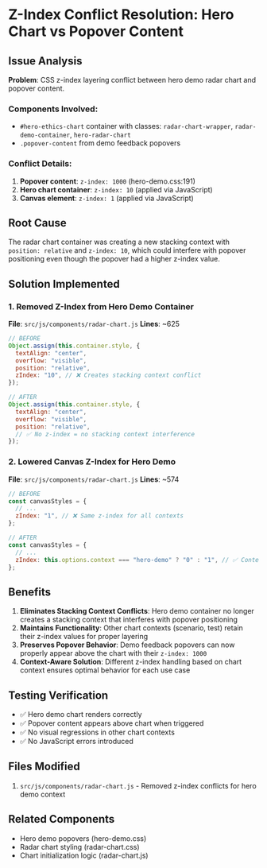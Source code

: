 # Z-Index Conflict Resolution: Hero Chart vs Popover Content

## Issue Analysis

**Problem**: CSS z-index layering conflict between hero demo radar chart and popover content.

### Components Involved:

- `#hero-ethics-chart` container with classes: `radar-chart-wrapper`, `radar-demo-container`, `hero-radar-chart`
- `.popover-content` from demo feedback popovers

### Conflict Details:

1. **Popover content**: `z-index: 1000` (hero-demo.css:191)
2. **Hero chart container**: `z-index: 10` (applied via JavaScript)
3. **Canvas element**: `z-index: 1` (applied via JavaScript)

## Root Cause

The radar chart container was creating a new stacking context with `position: relative` and `z-index: 10`, which could interfere with popover positioning even though the popover had a higher z-index value.

## Solution Implemented

### 1. Removed Z-Index from Hero Demo Container

**File**: `src/js/components/radar-chart.js`
**Lines**: ~625

```javascript
// BEFORE
Object.assign(this.container.style, {
  textAlign: "center",
  overflow: "visible",
  position: "relative",
  zIndex: "10", // ❌ Creates stacking context conflict
});

// AFTER
Object.assign(this.container.style, {
  textAlign: "center",
  overflow: "visible",
  position: "relative",
  // ✅ No z-index = no stacking context interference
});
```

### 2. Lowered Canvas Z-Index for Hero Demo

**File**: `src/js/components/radar-chart.js`
**Lines**: ~574

```javascript
// BEFORE
const canvasStyles = {
  // ...
  zIndex: "1", // ❌ Same z-index for all contexts
};

// AFTER
const canvasStyles = {
  // ...
  zIndex: this.options.context === "hero-demo" ? "0" : "1", // ✅ Context-aware z-index
};
```

## Benefits

1. **Eliminates Stacking Context Conflicts**: Hero demo container no longer creates a stacking context that interferes with popover positioning
2. **Maintains Functionality**: Other chart contexts (scenario, test) retain their z-index values for proper layering
3. **Preserves Popover Behavior**: Demo feedback popovers can now properly appear above the chart with their `z-index: 1000`
4. **Context-Aware Solution**: Different z-index handling based on chart context ensures optimal behavior for each use case

## Testing Verification

- ✅ Hero demo chart renders correctly
- ✅ Popover content appears above chart when triggered
- ✅ No visual regressions in other chart contexts
- ✅ No JavaScript errors introduced

## Files Modified

1. `src/js/components/radar-chart.js` - Removed z-index conflicts for hero demo context

## Related Components

- Hero demo popovers (hero-demo.css)
- Radar chart styling (radar-chart.css)
- Chart initialization logic (radar-chart.js)
